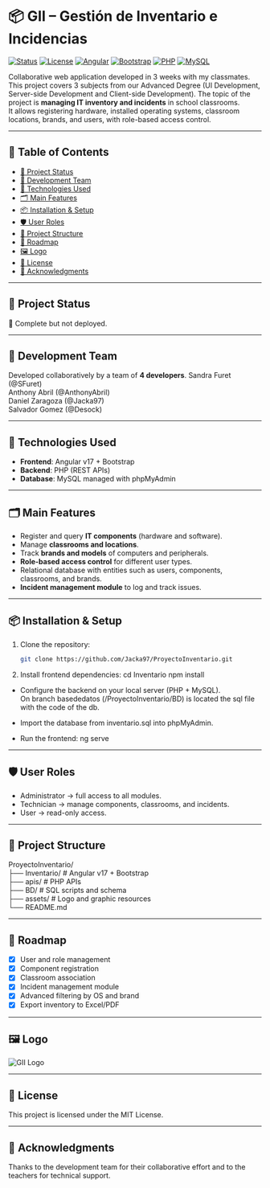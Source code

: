 # 📦 GII – Gestión de Inventario e Incidencias

[![Status](https://img.shields.io/badge/status-in%20development-yellow)]()
[![License](https://img.shields.io/badge/license-MIT-blue)](LICENSE)
[![Angular](https://img.shields.io/badge/angular-v17-DD0031?logo=angular&logoColor=white)]()
[![Bootstrap](https://img.shields.io/badge/bootstrap-5-7952B3?logo=bootstrap&logoColor=white)]()
[![PHP](https://img.shields.io/badge/php-8-777BB4?logo=php&logoColor=white)]()
[![MySQL](https://img.shields.io/badge/mysql-8-4479A1?logo=mysql&logoColor=white)]()

Collaborative web application developed in 3 weeks with my classmates. This project covers 3 subjects from our Advanced Degree (UI Development, Server-side Development and Client-side Development).
The topic of the project is **managing IT inventory and incidents** in school classrooms.  
It allows registering hardware, installed operating systems, classroom locations, brands, and users, with role-based access control.

---

## 📑 Table of Contents
- [🚧 Project Status](#-project-status)
- [👥 Development Team](#-development-team)
- [🧩 Technologies Used](#-technologies-used)
- [🗂️ Main Features](#️-main-features)
- [📦 Installation & Setup](#-installation--setup)
- [🛡️ User Roles](#️-user-roles)
- [🧭 Project Structure](#-project-structure)
- [📌 Roadmap](#-roadmap)
- [🖼️ Logo](#️-logo)
- [📄 License](#-license)
- [🙌 Acknowledgments](#-acknowledgments)

---

## 🚧 Project Status
🔧 Complete but not deployed.

---

## 👥 Development Team
Developed collaboratively by a team of **4 developers**.
Sandra Furet (@SFuret)  
Anthony Abril (@AnthonyAbril)  
Daniel Zaragoza (@Jacka97)  
Salvador Gomez (@Desock)  

---

## 🧩 Technologies Used
- **Frontend**: Angular v17 + Bootstrap  
- **Backend**: PHP (REST APIs)  
- **Database**: MySQL managed with phpMyAdmin  

---

## 🗂️ Main Features
- Register and query **IT components** (hardware and software).  
- Manage **classrooms and locations**.  
- Track **brands and models** of computers and peripherals.  
- **Role-based access control** for different user types.  
- Relational database with entities such as users, components, classrooms, and brands.  
- **Incident management module** to log and track issues.  

---

## 📦 Installation & Setup

1. Clone the repository:
   ```bash
   git clone https://github.com/Jacka97/ProyectoInventario.git
   
2. Install frontend dependencies:
    cd Inventario
    npm install
- Configure the backend on your local server (PHP + MySQL).  
  On branch basededatos (/ProyectoInventario/BD) is located the sql file with the code of the db.
  
- Import the database from inventario.sql into phpMyAdmin.
  
- Run the frontend:
    ng serve

---

## 🛡️ User Roles
- Administrator → full access to all modules.
- Technician → manage components, classrooms, and incidents.
- User → read-only access.

---

## 🧭 Project Structure
ProyectoInventario/  
├── Inventario/           # Angular v17 + Bootstrap  
├── apis/                 # PHP APIs  
├── BD/                   # SQL scripts and schema  
├── assets/               # Logo and graphic resources  
└── README.md

---

## 📌 Roadmap
- [x] User and role management
- [x] Component registration
- [x] Classroom association
- [x] Incident management module
- [x] Advanced filtering by OS and brand
- [x] Export inventory to Excel/PDF

---

## 🖼️ Logo
![GII Logo](Inventario/src/assets/images/logo.png)

---

## 📄 License
This project is licensed under the MIT License.

---

## 🙌 Acknowledgments
Thanks to the development team for their collaborative effort and to the teachers for technical support.
   
